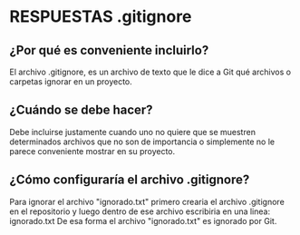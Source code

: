 # RESPUESTAS .gitignore

## ¿Por qué es conveniente incluirlo?
El archivo .gitignore, es un archivo de texto que le dice a Git qué archivos o carpetas ignorar en un proyecto.

## ¿Cuándo se debe hacer?
Debe incluirse justamente cuando uno no quiere que se muestren determinados archivos que no son de importancia o simplemente no le parece conveniente mostrar en su proyecto.

## ¿Cómo configuraría el archivo .gitignore?
Para ignorar el archivo "ignorado.txt" primero crearia el archivo .gitignore en el repositorio y luego dentro de ese archivo escribiria en una linea:
    ignorado.txt
De esa forma el archivo "ignorado.txt" es ignorado por Git.